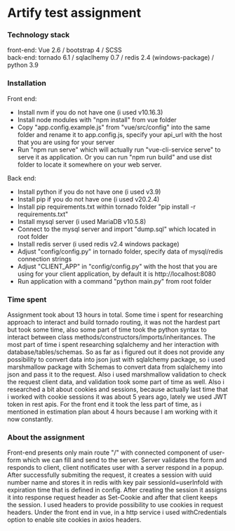 # Artify test assignment

### Technology stack
front-end: Vue 2.6 / bootstrap 4 / SCSS<br>
back-end: tornado 6.1 / sqlaclhemy 0.7 / redis 2.4 (windows-package) / python 3.9

### Installation
Front end:
  - Install nvm if you do not have one (i used v10.16.3)
  - Install node modules with "npm install" from vue folder
  - Copy "app.config.example.js" from "vue/src/config" into the same folder and rename it to app.config.js, specify your api_url with the host that you are using for your server
  - Run "npm run serve" which will actually run "vue-cli-service serve" to serve it as application. Or you can run "npm run build" and use dist folder to locate it somewhere on your web server.

Back end:
  - Install python if you do not have one (i used v3.9)
  - Install pip if you do not have one (i used  v20.2.4)
  - Install pip requirements.txt within tornado folder "pip install -r requirements.txt"
  - Install mysql server (i used MariaDB v10.5.8)
  - Connect to the mysql server and import "dump.sql" which located in root folder
  - Install redis server (i used redis v2.4 windows package)
  - Adjust "config/config.py" in tornado folder, specify data of mysql/redis connection strings
  - Adjust "CLIENT_APP" in "config/config.py" with the host that you are using for your client application, by default it is http://localhost:8080
  - Run application with a command "python main.py" from root folder

### Time spent
Assignment took about 13 hours in total. Some time i spent for researching approach to interact and build tornado routing, it was not the hardest part but took some time, also some part of time took the python syntax to interact between class methods/constructors/imports/inheritances. The most part of time i spent researching sqlalchemy and her interaction with database/tables/schemas. So as far as i figured out it does not provide any possibility to convert data into json just with
sqlalchemy package, so i used marshmallow package with Schemas to convert data from sqlalchemy into json and pass it to the request. Also i used marshmallow validation to check the request client data, and validation took some part of time as well. Also i researched a bit about cookies and sessions, because actually last time that i worked with cookie sessions it was about 5 years ago, lately we used JWT token in rest apis. For the front end it took the less part of time, as i mentioned in estimation plan about 4 hours because I am working with it now constantly.

### About the assignment
Front-end presents only main route "/" with connected component of user-form which we can fill and send
to the server. Server validates the form and responds to  client, client notificates user with a server respond in a popup.
After successfully submiting the request, it creates a session with uuid number name and stores it in redis with key pair sessionId=userInfoId with expiration time that is defined in config. After creating the session it assigns it into response request header as Set-Cookie and after that client keeps the session. I used headers to provide possibility to use cookies in request headers. Under the front end in vue, in a http service i used withCredentials option to enable site cookies in axios headers.
